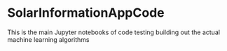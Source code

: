 # SolarInformationAppCode
This is the main Jupyter notebooks of code testing building out the actual machine learning algorithms
